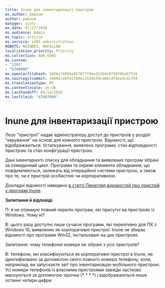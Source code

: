 ```yaml
---
title: Inune для інвентаризації пристрою
ms.author: pebaum
author: pebaum
manager: scotv
ms.date: 07/27/2020
ms.audience: Admin
ms.topic: article
ms.service: o365-administration
ROBOTS: NOINDEX, NOFOLLOW
localization_priority: Priority
ms.collection: Adm_O365
ms.custom:
- "1281"
- "6700008"
ms.openlocfilehash: 5d2be7485be8578f7fdee3216dc6f3970be67fd1
ms.sourcegitcommit: c6692ce0fa1358ec3529e59ca0ecdfdea4cdc759
ms.translationtype: MT
ms.contentlocale: uk-UA
ms.lasthandoff: 09/14/2020
ms.locfileid: "47667899"
---
```

# <a name="intune-device-inventory"></a>Inune для інвентаризації пристрою

Лезо "пристрої" надає адміністратору доступ до пристроїв у розділі "керування" на основі для кожного пристрою. Відомості, що відображаються: Устаткування, виявлено програми, стан відповідності пристрою та стан конфігурації пристрою.

Дані інвентарного списку для обладнання та виявлених програм зібрані за семиденний цикл. Програми та окремі елементи обладнання, що повідомляються, залежать від операційної системи пристрою, а також про те, чи є пристрій особистою чи корпоративною.

Докладні відомості наведено [в статті Перегляд відомостей про пристрій у програмі Inune](https://docs.microsoft.com/intune/device-inventory).

**Запитання й відповіді**

П: я не отримую повний перелік програм, які присутні на пристроях із Windows. Чому ні?

В: цього разу доступні лише сучасні програми, які перелічено для ПК з Windows 10, виявлених як корпоративні пристрої. Inune не збирає відомості про програми Win32, інстальовані на цих пристроях.

Запитання: чому телефонні номери не зібрані з усіх пристроїв?

В: телефони, які класифікуються як корпоративні пристрої в Inune, не ідентифіковано за допомогою свого повного номера телефону, коли, наприклад, ви запускаєте звіт про інвентаризацію мобільного пристрою. Усі номери телефонів із власними пристроями завжди частково маскуються за допомогою зірочки (* * * *) і відображаються лише останні чотири цифри.